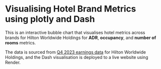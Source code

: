 # Visualising Hotel Brand Metrics using plotly and Dash

This is an interactive bubble chart that visualises hotel metrics across brands for Hilton Worldwide Holdings for **ADR**, **occupancy**, and **number of rooms** metrics.

The data is sourced from [Q4 2023 earnings data](https://ir.hilton.com/~/media/Files/H/Hilton-Worldwide-IR-V3/quarterly-results/2024/q4-2023-earnings-release.pdf) for Hilton Worldwide Holdings, and the Dash visualisation is deployed to a live website using Render. 
